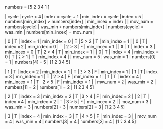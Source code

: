numbers = [5 2 3 4 1 ]

| cycle | cycle < 4 | index = cycle + 1 | min_index = cycle | index < 5 | numbers[min_index] > numbers[index] | min_index = index | 
| mov_num = numbers[cycle] | was_min = numbers[min_index] | numbers[cycle] = was_min | numbers[min_index] = mov_num |

| 0 | T | index = 1 | min_index = 0 | T | 5 > 2 | T | min_index = 1 |
| 0 | T | index = 2 | min_index = 0 | T | 2 > 3 | F | min_index = 1 |
| 0 | T | index = 3 | min_index = 0 | T | 2 > 4 | T | min_index = 1 |
| 0 | T | index = 4 | min_index = 0 | T | 2 > 1 | T | min_index = 4 |
| mov_num = 5 | was_min = 1 | numbers[0] = 1 | numbers[4] = 5 | [1 2 3 4 5]

| 1 | T | index = 2 | min_index = 1 | T | 2 > 3 | F | min_index = 1 |
| 1 | T | index = 3 | min_index = 1 | T | 2 > 4 | F | min_index = 1 |
| 1 | T | index = 4 | min_index = 1 | T | 2 > 5 | F | min_index = 1 |
| mov_num = 2 | was_min = 2 | numbers[1] = 2 | numbers[1] = 2 | [1 2 3 4 5]

| 2 | T | index = 3 | min_index = 2 | T | 3 > 4 | F | min_index = 2 |
| 2 | T | index = 4 | min_index = 2 | T | 3 > 5 | F | min_index = 2 |
| mov_num = 3 | was_min = 3 | numbers[2] = 3 | numbers[2] = 3 | [1 2 3 4 5]

| 3 | T | index = 4 | min_index = 3 | T | 4 > 5 | F | min_index = 3 |
| mov_num = 4 | was_min = 4 | numbers[3] = 4 | numbers[3] = 4 | [1 2 3 4 5]